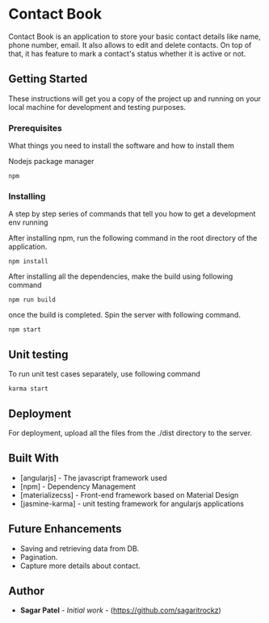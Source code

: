 # Contact Book

Contact Book is an application to store your basic contact details like name, phone number, email. It also allows to edit and delete contacts. On top of that, it has feature to mark a contact's status whether it is active or not.

## Getting Started

These instructions will get you a copy of the project up and running on your local machine for development and testing purposes.

### Prerequisites

What things you need to install the software and how to install them


Nodejs package manager
```shell
npm
```

### Installing

A step by step series of commands that tell you how to get a development env running

After installing npm, run the following command in the root  directory of the application.
```
npm install
```

After installing all the dependencies, make the build using following command

```
npm run build
```

once the build is completed. Spin the server with following command.

```
npm start
```

## Unit testing
To run unit test cases separately, use following command

```
karma start
```

## Deployment

For deployment, upload all the files from the ./dist directory to the server.

## Built With

* [angularjs] - The javascript framework used
* [npm] - Dependency Management
* [materializecss] - Front-end framework based on Material Design
* [jasmine-karma] - unit testing framework for angularjs applications


## Future Enhancements

* Saving and retrieving data from DB.
* Pagination.
* Capture more details about contact. 


## Author

* **Sagar Patel** - *Initial work* - (https://github.com/sagaritrockz)
